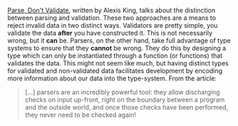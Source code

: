 [Parse, Don't Validate](https://lexi-lambda.github.io/blog/2019/11/05/parse-don-t-validate/), written by Alexis King, talks about the distinction between parsing and validation. These two approaches are a means to reject invalid data in two distinct ways. Validators are pretty simple, you validate the data **after** you have constructed it. This is not necessarily wrong, but it **can** be. Parsers, on the other hand, take full advantage of type systems to ensure that they **cannot** be wrong. They do this by designing a type which can only be instantiated through a function (or functions) that validates the data.
This might not seem like much, but having distinct types for validated and non-validated data facilitates development by encoding more information about our data into the type-system. From the article:

> \[...] parsers are an incredibly powerful tool: they allow discharging checks on input up-front, right on the boundary between a program and the outside world, and once those checks have been performed, they never need to be checked again!
